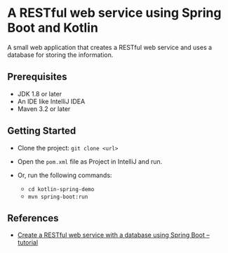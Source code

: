 # A RESTful web service using Spring Boot and Kotlin

A small web application that creates a RESTful web service and uses a database for storing the information.

## Prerequisites

- JDK 1.8 or later
- An IDE like IntelliJ IDEA
- Maven 3.2 or later

## Getting Started

- Clone the project: `git clone <url>`
- Open the `pom.xml` file as Project in IntelliJ and run.
- Or, run the following commands:

    - `cd kotlin-spring-demo`
    - `mvn spring-boot:run`

## References

- [Create a RESTful web service with a database using Spring Boot – tutorial](https://kotlinlang.org/docs/jvm-spring-boot-restful.html)